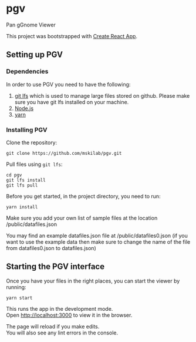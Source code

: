 # pgv
Pan gGnome Viewer

This project was bootstrapped with [Create React App](https://github.com/facebook/create-react-app).

## Setting up PGV

### Dependencies

In order to use PGV you need to have the following:
1. [git lfs](https://git-lfs.github.com/) which is used to manage large files stored on github. Please make sure you have git lfs installed on your machine.
2. [Node.js](https://nodejs.org/en/)
3. [yarn](https://yarnpkg.com/)

### Installing PGV

Clone the repository:

```
git clone https://github.com/mskilab/pgv.git
```

Pull files using `git lfs`:

```
cd pgv
git lfs install
git lfs pull
```

Before you get started, in the project directory, you need to run:

```
yarn install
```

Make sure you add your own list of sample files at the location /public/datafiles.json

You may find an example datafiles.json file at /public/datafiles0.json (if you want to use the example data then make sure to change the name of the file from datafiles0.json to datafiles.json)

## Starting the PGV interface

Once you have your files in the right places, you can start the viewer by running:

```
yarn start
```

This runs the app in the development mode.\
Open [http://localhost:3000](http://localhost:3000) to view it in the browser.

The page will reload if you make edits.\
You will also see any lint errors in the console.


